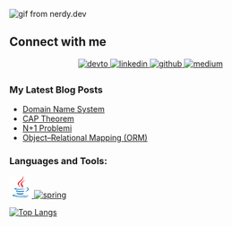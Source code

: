 ![gif from nerdy.dev](https://github.com/mehmetkirlak/mehmetkirlak/blob/master/ezgif.com-gif-maker.gif?raw=true)

## Connect with me  
<div align="center">
<a href="https://dev.to/mehmetkirlak" target="_blank">
<img src=https://img.shields.io/badge/dev.to-%2308090A.svg?&style=for-the-badge&logo=dev.to&logoColor=white alt=devto style="margin-bottom: 5px;" />
</a>
<a href="https://linkedin.com/in/mehmetkirlak" target="_blank">
<img src=https://img.shields.io/badge/linkedin-%231E77B5.svg?&style=for-the-badge&logo=linkedin&logoColor=white alt=linkedin style="margin-bottom: 5px;" />
</a>
<a href="https://github.com/mehmetkirlak" target="_blank">
<img src=https://img.shields.io/badge/github-%2324292e.svg?&style=for-the-badge&logo=github&logoColor=white alt=github style="margin-bottom: 5px;" />
</a>
<a href="https://medium.com/kirlakmehmet" target="_blank">
<img src=https://img.shields.io/badge/medium-%23292929.svg?&style=for-the-badge&logo=medium&logoColor=white alt=medium style="margin-bottom: 5px;" />
</a>  
</div>


### My Latest Blog Posts
<!-- BLOG-POST-LIST:START -->
- [Domain Name System](https://medium.com/folksdev/domain-name-system-c5ecf44536a7?source=rss-b1ff9a2341ef------2)
- [CAP Theorem](https://medium.com/@kirlakmehmet/cap-theorem-c1dc45141cf1?source=rss-b1ff9a2341ef------2)
- [N+1 Problemi](https://medium.com/@kirlakmehmet/n-1-problemi-c0c03158cee5?source=rss-b1ff9a2341ef------2)
- [Object–Relational Mapping &lpar;ORM&rpar;](https://medium.com/@kirlakmehmet/object-relational-mapping-orm-651b2a66f95?source=rss-b1ff9a2341ef------2)
<!-- BLOG-POST-LIST:END -->

<h3 align="left">Languages and Tools:</h3>
<p align="left"> <a href="https://www.java.com" target="_blank" rel="noreferrer"> <img src="https://raw.githubusercontent.com/devicons/devicon/master/icons/java/java-original.svg" alt="java" width="40" height="40"/> </a> <a href="https://spring.io/" target="_blank" rel="noreferrer"> <img src="https://www.vectorlogo.zone/logos/springio/springio-icon.svg" alt="spring" width="40" height="40"/> </a> </p>


[![Top Langs](https://github-readme-stats.vercel.app/api/top-langs/?username=mehmetkirlak&layout=compact)](https://github.com/anuraghazra/github-readme-stats)




